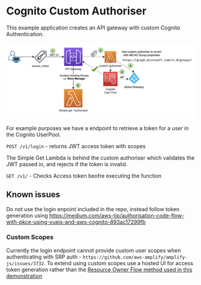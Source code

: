 # Cognito Custom Authoriser

This example application creates an API gateway with custom Cognito Authentication.

![architecture](./architecture.png 'Architecture')

For example purposes we have a endpoint to retrieve a token for a user in the Cognito UserPool.

`POST /v1/login` - returns JWT access token with scopes

The Simple Get Lambda is behind the custom authoriser which validates the JWT passed in, and rejects if the token is invalid.

`GET /v1/` - Checks Access token beofre executing the function

## Known issues

Do not use the login enpoint included in the repo, instead follow token generation using https://medium.com/aws-tip/authorisation-code-flow-with-pkce-using-vuejs-and-aws-cognito-893ac17299fb

### Custom Scopes

Currently the login endpoint cannot provide custom user scopes when authenticating with SRP auth - `https://github.com/aws-amplify/amplify-js/issues/3732`. To extend using custom scopes use a hosted UI for access token generation rather than the [Resource Owner Flow method used in this demonstration](https://auth0.com/docs/get-started/authentication-and-authorization-flow/resource-owner-password-flow)
